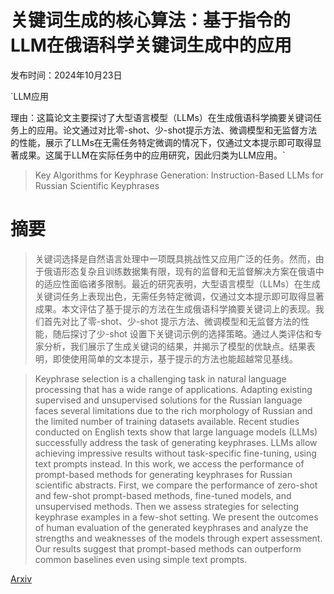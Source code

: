 # 关键词生成的核心算法：基于指令的LLM在俄语科学关键词生成中的应用

发布时间：2024年10月23日

`LLM应用

理由：这篇论文主要探讨了大型语言模型（LLMs）在生成俄语科学摘要关键词任务上的应用。论文通过对比零-shot、少-shot提示方法、微调模型和无监督方法的性能，展示了LLMs在无需任务特定微调的情况下，仅通过文本提示即可取得显著成果。这属于LLM在实际任务中的应用研究，因此归类为LLM应用。`

> Key Algorithms for Keyphrase Generation: Instruction-Based LLMs for Russian Scientific Keyphrases

# 摘要

> 关键词选择是自然语言处理中一项既具挑战性又应用广泛的任务。然而，由于俄语形态复杂且训练数据集有限，现有的监督和无监督解决方案在俄语中的适应性面临诸多限制。最近的研究表明，大型语言模型（LLMs）在生成关键词任务上表现出色，无需任务特定微调，仅通过文本提示即可取得显著成果。本文评估了基于提示的方法在生成俄语科学摘要关键词上的表现。我们首先对比了零-shot、少-shot 提示方法、微调模型和无监督方法的性能，随后探讨了少-shot 设置下关键词示例的选择策略。通过人类评估和专家分析，我们展示了生成关键词的结果，并揭示了模型的优缺点。结果表明，即使使用简单的文本提示，基于提示的方法也能超越常见基线。

> Keyphrase selection is a challenging task in natural language processing that has a wide range of applications. Adapting existing supervised and unsupervised solutions for the Russian language faces several limitations due to the rich morphology of Russian and the limited number of training datasets available. Recent studies conducted on English texts show that large language models (LLMs) successfully address the task of generating keyphrases. LLMs allow achieving impressive results without task-specific fine-tuning, using text prompts instead. In this work, we access the performance of prompt-based methods for generating keyphrases for Russian scientific abstracts. First, we compare the performance of zero-shot and few-shot prompt-based methods, fine-tuned models, and unsupervised methods. Then we assess strategies for selecting keyphrase examples in a few-shot setting. We present the outcomes of human evaluation of the generated keyphrases and analyze the strengths and weaknesses of the models through expert assessment. Our results suggest that prompt-based methods can outperform common baselines even using simple text prompts.

[Arxiv](https://arxiv.org/abs/2410.18040)